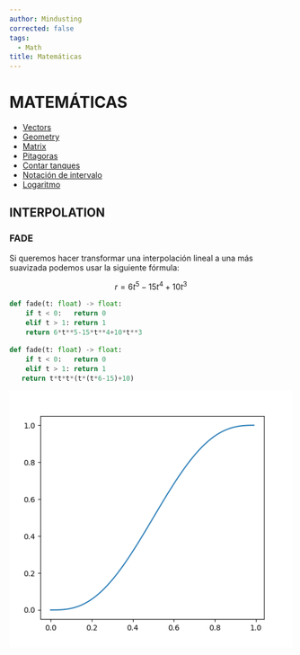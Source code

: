 ```yaml
---
author: Mindusting
corrected: false
tags:
  - Math
title: Matemáticas
---
```


# MATEMÁTICAS

- [Vectors](Vectors/vectors.md)
- [Geometry](Trigonometry/trigonometry.md)
- [Matrix](Matrix/matrix.md)
- [Pitagoras](math_pitagoras.md)
- [Contar tanques](math_count_tanks.md)
- [Notación de intervalo](math_range_notation.md)
- [Logaritmo](math_log.md)

## INTERPOLATION

### FADE

Si queremos hacer transformar una interpolación lineal a una más suavizada podemos usar la siguiente fórmula:

$$
r = 6t^5-15t^4+10t^3
$$

```python
def fade(t: float) -> float:
    if t < 0:   return 0
    elif t > 1: return 1
    return 6*t**5-15*t**4+10*t**3
```

```python
def fade(t: float) -> float:
    if t < 0:   return 0
    elif t > 1: return 1
   return t*t*t*(t*(t*6-15)+10)
```

![#center](img_fade.png)
